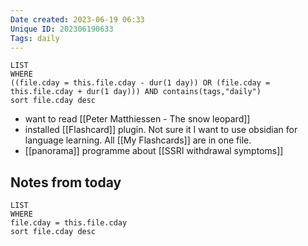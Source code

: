 ```yaml
---
Date created: 2023-06-19 06:33
Unique ID: 202306190633
Tags: daily
---
```

``` dataview
LIST
WHERE 
((file.cday = this.file.cday - dur(1 day)) OR (file.cday = this.file.cday + dur(1 day))) AND contains(tags,"daily")
sort file.cday desc
```
- want to read [[Peter Matthiessen - The snow leopard]]
- installed [[Flashcard]] plugin. Not sure it I want to use obsidian for language learning. All [[My Flashcards]] are in one file. 
- [[panorama]] programme about [[SSRI withdrawal symptoms]] 
## Notes from today
``` dataview
LIST
WHERE 
file.cday = this.file.cday
sort file.cday desc
```
